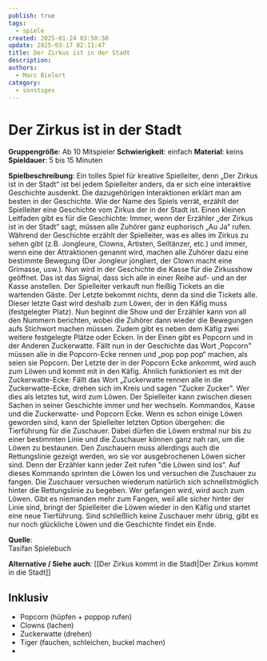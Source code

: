 ```yaml
---
publish: true
tags:
  - spiele
created: 2025-01-24 03:50:50
update: 2025-03-17 02:11:47
title: Der Zirkus ist in der Stadt
description: 
authors:
  - Marc Bielert
category:
  - sonstiges
---
```


# Der Zirkus ist in der Stadt

**Gruppengröße**: Ab 10 Mitspieler 
**Schwierigkeit**: einfach 
**Material**: keins 
**Spieldauer**: 5 bis 15 Minuten

**Spielbeschreibung**: 
Ein tolles Spiel für kreative Spielleiter, denn „Der Zirkus ist in der Stadt“ ist bei jedem Spielleiter anders, da er sich eine interaktive Geschichte ausdenkt. Die dazugehörigen Interaktionen erklärt man am besten in der Geschichte. Wie der Name des Spiels verrät, erzählt der Spielleiter eine Geschichte vom Zirkus der in der Stadt ist. Einen kleinen Leitfaden gibt es für die Geschichte: Immer, wenn der Erzähler „der Zirkus ist in der Stadt“ sagt, müssen alle Zuhörer ganz euphorisch „Au Ja“ rufen. Während der Geschichte erzählt der Spielleiter, was es alles im Zirkus zu sehen gibt (z.B. Jongleure, Clowns, Artisten, Seiltänzer, etc.) und immer, wenn eine der Attraktionen genannt wird, machen alle Zuhörer dazu eine bestimmte Bewegung (Der Jongleur jongliert, der Clown macht eine Grimasse, usw.). Nun wird in der Geschichte die Kasse für die Zirkusshow geöffnet. Das ist das Signal, dass sich alle in einer Reihe auf- und an der Kasse anstellen. Der Spielleiter verkauft nun fleißig Tickets an die wartenden Gäste. Der Letzte bekommt nichts, denn da sind die Tickets alle. Dieser letzte Gast wird deshalb zum Löwen, der in den Käfig muss (festgelegter Platz). Nun beginnt die Show und der Erzähler kann von all den Nummern berichten, wobei die Zuhörer dann wieder die Bewegungen aufs Stichwort machen müssen. Zudem gibt es neben dem Käfig zwei weitere festgelegte Plätze oder Ecken. In der Einen gibt es Popcorn und in der Anderen Zuckerwatte. Fällt nun in der Geschichte das Wort ,Popcorn" müssen alle in die Popcorn-Ecke rennen und „pop pop pop“ machen, als seien sie Popcorn. Der Letzte der in der Popcorn Ecke ankommt, wird auch zum Löwen und kommt mit in den Käfig. Ähnlich funktioniert es mit der Zuckerwatte-Ecke: Fällt das Wort „Zuckerwatte rennen alle in die Zuckerwatte-Ecke, drehen sich im Kreis und sagen "Zucker Zucker". Wer dies als letztes tut, wird zum Löwen. Der Spielleiter kann zwischen diesen Sachen in seiner Geschichte immer und her wechseln. Kommandos, Kasse und die Zuckerwatte- und Popcorn Ecke. Wenn es schon einige Löwen geworden sind, kann der Spielleiter letzten Option übergehen: die Tierführung für die Zuschauer. Dabei dürfen die Löwen erstmal nur bis zu einer bestimmten Linie und die Zuschauer können ganz nah ran, um die Löwen zu bestaunen. Den Zuschauern muss allerdings auch die Rettungslinie gezeigt werden, wo sie vor ausgebrochenen Löwen sicher sind. Denn der Erzähler kann jeder Zeit rufen "die Löwen sind los“. Auf dieses Kommando sprinten die Löwen los und versuchen die Zuschauer zu fangen. Die Zuschauer versuchen wiederum natürlich sich schnellstmöglich hinter die Rettungslinie zu begeben. Wer gefangen wird, wird auch zum Löwen. Gibt es niemanden mehr zum Fangen, weil alle sicher hinter der Linie sind, bringt der Spielleiter die Löwen wieder in den Käfig und startet eine neue Tierführung. Sind schließlich keine Zuschauer mehr übrig, gibt es nur noch glückliche Löwen und die Geschichte findet ein Ende.

**Quelle**:  
Tasifan Spielebuch

**Alternative / Siehe auch**: [[Der Zirkus kommt in die Stadt|Der Zirkus kommt in die Stadt]]

## Inklusiv

- Popcorn (hüpfen + poppop rufen)
- Clowns (lachen)
- Zuckerwatte (drehen)
- Tiger (fauchen, schleichen, buckel machen)
- 
